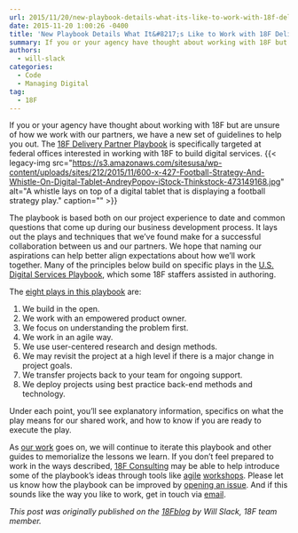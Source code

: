 ```yaml
---
url: 2015/11/20/new-playbook-details-what-its-like-to-work-with-18f-delivery.md
date: 2015-11-20 1:00:26 -0400
title: 'New Playbook Details What It&#8217;s Like to Work with 18F Delivery'
summary: If you or your agency have thought about working with 18F but are unsure of how we work with our partners, we have a new set of guidelines to help you out. The 18F Delivery Partner Playbook is specifically targeted at federal offices interested in working with 18F to build digital services. The playbook is
authors:
  - will-slack
categories:
  - Code
  - Managing Digital
tag:
  - 18F
---
```


If you or your agency have thought about working with 18F but are unsure of how we work with our partners, we have a new set of guidelines to help you out. The [18F Delivery Partner Playbook](https://pages.18f.gov/partnership-playbook/) is specifically targeted at federal offices interested in working with 18F to build digital services. {{< legacy-img src="https://s3.amazonaws.com/sitesusa/wp-content/uploads/sites/212/2015/11/600-x-427-Football-Strategy-And-Whistle-On-Digital-Tablet-AndreyPopov-iStock-Thinkstock-473149168.jpg" alt="A whistle lays on top of a digital tablet that is displaying a football strategy play." caption="" >}} 

The playbook is based both on our project experience to date and common questions that come up during our business development process. It lays out the plays and techniques that we’ve found make for a successful collaboration between us and our partners. We hope that naming our aspirations can help better align expectations about how we’ll work together. Many of the principles below build on specific plays in the [U.S. Digital Services Playbook](https://playbook.cio.gov/), which some 18F staffers assisted in authoring.

The [eight plays in this playbook](https://pages.18f.gov/partnership-playbook/) are:

  1. We build in the open.
  2. We work with an empowered product owner.
  3. We focus on understanding the problem first.
  4. We work in an agile way.
  5. We use user-centered research and design methods.
  6. We may revisit the project at a high level if there is a major change in project goals.
  7. We transfer projects back to your team for ongoing support.
  8. We deploy projects using best practice back-end methods and technology.

Under each point, you’ll see explanatory information, specifics on what the play means for our shared work, and how to know if you are ready to execute the play.

As [our work](https://18f.gsa.gov/dashboard) goes on, we will continue to iterate this playbook and other guides to memorialize the lessons we learn. If you don’t feel prepared to work in the ways described, [18F Consulting](https://18f.gsa.gov/consulting/) may be able to help introduce some of the playbook’s ideas through tools like [agile](https://18f.gsa.gov/2015/02/11/a-story-of-an-agile-workshop/) [workshops](https://18f.gsa.gov/2015/08/31/how-playing-with-legos-taught-executives-agile/). Please let us know how the playbook can be improved by [opening an issue](https://github.com/18F/partnership-playbook/issues). And if this sounds like the way you like to work, get in touch via [email](mailto:inquiries18f@gsa.gov).

_This post was originally published on the [18Fblog](https://18f.gsa.gov/blog/) by Will Slack, 18F team member._
